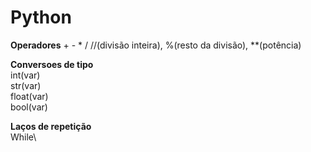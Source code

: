 # Python

**Operadores**
    + - * / //(divisão inteira), %(resto da divisão), **(potência)

**Conversoes de tipo**\
int(var)\
str(var)\
float(var)\
bool(var)

**Laços de repetição**\
While\